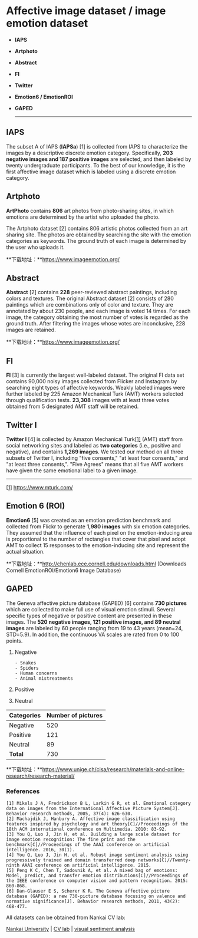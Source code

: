 # Affective image dataset / image emotion dataset

- **IAPS**

- **Artphoto**

- **Abstract**

- **FI**

- **Twitter**

- **Emotion6 / EmotionROI**

- **GAPED**

  ****

## IAPS

The subset A of IAPS (**IAPSa**) [1] is collected from IAPS to characterize the images by a descriptive discrete emotion category. Specifically, **203 negative images and 187 positive images** are selected, and then labeled by twenty undergraduate participants. To the best of our knowledge, it is the first affective image dataset which is labeled using a discrete emotion category.



## Artphoto

**ArtPhoto** contains **806** art photos from photo-sharing sites, in which emotions are determined by the artist who uploaded the photo.

The Artphoto dataset [2] contains 806 artistic photos collected from an art sharing site. The photos are obtained by searching the site with the emotion categories as keywords. The ground truth of each image is determined by the user who uploads it.

**下载地址：**https://www.imageemotion.org/



## Abstract

**Abstract** [2] contains **228** peer-reviewed abstract paintings, including colors and textures. The  original Abstract dataset [2] consists of 280 paintings which are combinations only of color and texture. They are annotated by about 230 people, and each image is voted 14 times. For each image, the category obtaining the most number of votes is regarded as the ground truth. After filtering the images whose votes are inconclusive, 228 images are retained.

**下载地址：**https://www.imageemotion.org/



## FI

**FI** [3] is currently the largest well-labeled dataset. The original FI data set contains 90,000 noisy images collected from Flicker and Instagram by searching eight types of affective keywords. Weakly labeled images were further labeled by 225 Amazon Mechanical Turk (AMT) workers selected through qualification tests. **23,308** images with at least three votes obtained from 5 designated AMT staff will be retained.



##  Twitter I 

 **Twitter I** [4] is collected by Amazon Mechanical Turk[[1\]](#_ftn1) (AMT) staff from social networking sites and labeled as **two categories** (i.e., positive and negative), and contains **1,269 images**. We tested our method on all three subsets of Twitter I, including "five consents," "at least four consents," and "at least three consents,". "Five Agrees" means that all five AMT workers have given the same emotional label to a given image.

------

[[1\]](#_ftnref1) https://www.mturk.com/

## Emotion 6 (ROI)

**Emotion6** [5] was created as an emotion prediction benchmark and collected from Flickr to generate **1,980 images** with six emotion categories. They assumed that the influence of each pixel on the emotion-inducing area is proportional to the number of rectangles that cover that pixel and adopt AMT to collect 15 responses to the emotion-inducing site and represent the actual situation.

**下载地址：**http://chenlab.ece.cornell.edu/downloads.html (Downloads Cornell EmotionROI/Emotion6 Image Database)



## GAPED 

The Geneva affective picture database (GAPED) [6] contains **730 pictures** which are collected to make full use of visual emotion stimuli. Several specific types of negative or positive content are presented in these images. The **520 negative images, 121 positive images, and 89 neutral images** are labeled by 60 people ranging from 19 to 43 years (mean=24, STD=5.9). In addition, the continuous VA scales are rated from 0 to 100 points.

1. Negative

       - Snakes
       - Spiders
       - Human concerns
       - Animal mistreatments

2. Positive 

3. Neutral


| Categories | **Number of pictures** |
| ---------- | ---------------------- |
| Negative   | 520                    |
| Positive   | 121                    |
| Neutral    | 89                     |
| **Total**  | 730                    |

**下载地址：**https://www.unige.ch/cisa/research/materials-and-online-research/research-material/



### References

```
[1] Mikels J A, Fredrickson B L, Larkin G R, et al. Emotional category data on images from the International Affective Picture System[J]. Behavior research methods, 2005, 37(4): 626-630.
[2] Machajdik J, Hanbury A. Affective image classification using features inspired by psychology and art theory[C]//Proceedings of the 18th ACM international conference on Multimedia. 2010: 83-92.
[3] You Q, Luo J, Jin H, et al. Building a large scale dataset for image emotion recognition: The fine print and the benchmark[C]//Proceedings of the AAAI conference on artificial intelligence. 2016, 30(1).
[4] You Q, Luo J, Jin H, et al. Robust image sentiment analysis using progressively trained and domain transferred deep networks[C]//Twenty-ninth AAAI conference on artificial intelligence. 2015.
[5] Peng K C, Chen T, Sadovnik A, et al. A mixed bag of emotions: Model, predict, and transfer emotion distributions[C]//Proceedings of the IEEE conference on computer vision and pattern recognition. 2015: 860-868.
[6] Dan-Glauser E S, Scherer K R. The Geneva affective picture database (GAPED): a new 730-picture database focusing on valence and normative significance[J]. Behavior research methods, 2011, 43(2): 468-477.
```



All datasets can be obtained from Nankai CV lab:

[Nankai University](http://www.nankai.edu.cn/)  | [CV lab](https://cv.nankai.edu.cn/) | [visual sentiment analysis](http://47.111.31.20:8081/sentiment/index.html)

